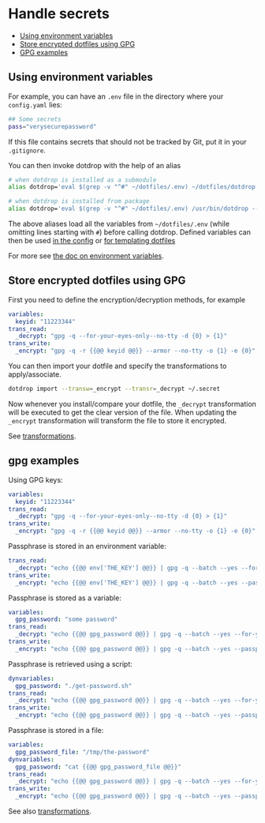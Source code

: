 # Handle secrets

* [Using environment variables](#using-environment-variables)
* [Store encrypted dotfiles using GPG](#store-encrypted-dotfiles-using-gpg)
* [GPG examples](#gpg-examples)

## Using environment variables

For example, you can have an `.env` file in the directory where your `config.yaml` lies:
```bash
## Some secrets
pass="verysecurepassword"
```

If this file contains secrets that should not be tracked by Git,
put it in your `.gitignore`.

You can then invoke dotdrop with the help of an alias
```bash
# when dotdrop is installed as a submodule
alias dotdrop='eval $(grep -v "^#" ~/dotfiles/.env) ~/dotfiles/dotdrop.sh'

# when dotdrop is installed from package
alias dotdrop='eval $(grep -v "^#" ~/dotfiles/.env) /usr/bin/dotdrop --cfg=~/dotfiles/config.yaml'
```

The above aliases load all the variables from `~/dotfiles/.env`
(while omitting lines starting with `#`) before calling dotdrop.
Defined variables can then be used [in the config](../config/config-file.md#template-config-entries)
or [for templating dotfiles](../template/templating.md)

For more see [the doc on environment variables](../template/template-variables.md#environment-variables).

## Store encrypted dotfiles using GPG

First you need to define the encryption/decryption methods, for example
```yaml
variables:
  keyid: "11223344"
trans_read:
  _decrypt: "gpg -q --for-your-eyes-only--no-tty -d {0} > {1}"
trans_write:
  _encrypt: "gpg -q -r {{@@ keyid @@}} --armor --no-tty -o {1} -e {0}"
```

You can then import your dotfile and specify the transformations to apply/associate.
```bash
dotdrop import --transw=_encrypt --transr=_decrypt ~/.secret
```

Now whenever you install/compare your dotfile, the `_decrypt` transformation will be executed
to get the clear version of the file.
When updating the `_encrypt` transformation will transform the file to store it encrypted.

See [transformations](../config/config-transformations.md).

## gpg examples

Using GPG keys:
```yaml
variables:
  keyid: "11223344"
trans_read:
  _decrypt: "gpg -q --for-your-eyes-only--no-tty -d {0} > {1}"
trans_write:
  _encrypt: "gpg -q -r {{@@ keyid @@}} --armor --no-tty -o {1} -e {0}"
```

Passphrase is stored in an environment variable:
```yaml
trans_read:
  _decrypt: "echo {{@@ env['THE_KEY'] @@}} | gpg -q --batch --yes --for-your-eyes-only --passphrase-fd 0 --no-tty -d {0} > {1}"
trans_write:
  _encrypt: "echo {{@@ env['THE_KEY'] @@}} | gpg -q --batch --yes --passphrase-fd 0 --no-tty -o {1} -c {0}"
```

Passphrase is stored as a variable:
```yaml
variables:
  gpg_password: "some password"
trans_read:
  _decrypt: "echo {{@@ gpg_password @@}} | gpg -q --batch --yes --for-your-eyes-only --passphrase-fd 0 --no-tty -d {0} > {1}"
trans_write:
  _encrypt: "echo {{@@ gpg_password @@}} | gpg -q --batch --yes --passphrase-fd 0 --no-tty -o {1} -c {0}"
```

Passphrase is retrieved using a script:
```yaml
dynvariables:
  gpg_password: "./get-password.sh"
trans_read:
  _decrypt: "echo {{@@ gpg_password @@}} | gpg -q --batch --yes --for-your-eyes-only --passphrase-fd 0 --no-tty -d {0} > {1}"
trans_write:
  _encrypt: "echo {{@@ gpg_password @@}} | gpg -q --batch --yes --passphrase-fd 0 --no-tty -o {1} -c {0}"
```

Passphrase is stored in a file:
```yaml
variables:
  gpg_password_file: "/tmp/the-password"
dynvariables:
  gpg_password: "cat {{@@ gpg_password_file @@}}"
trans_read:
  _decrypt: "echo {{@@ gpg_password @@}} | gpg -q --batch --yes --for-your-eyes-only --passphrase-fd 0 --no-tty -d {0} > {1}"
trans_write:
  _encrypt: "echo {{@@ gpg_password @@}} | gpg -q --batch --yes --passphrase-fd 0 --no-tty -o {1} -c {0}"
```

See also [transformations](../config/config-transformations.md).
